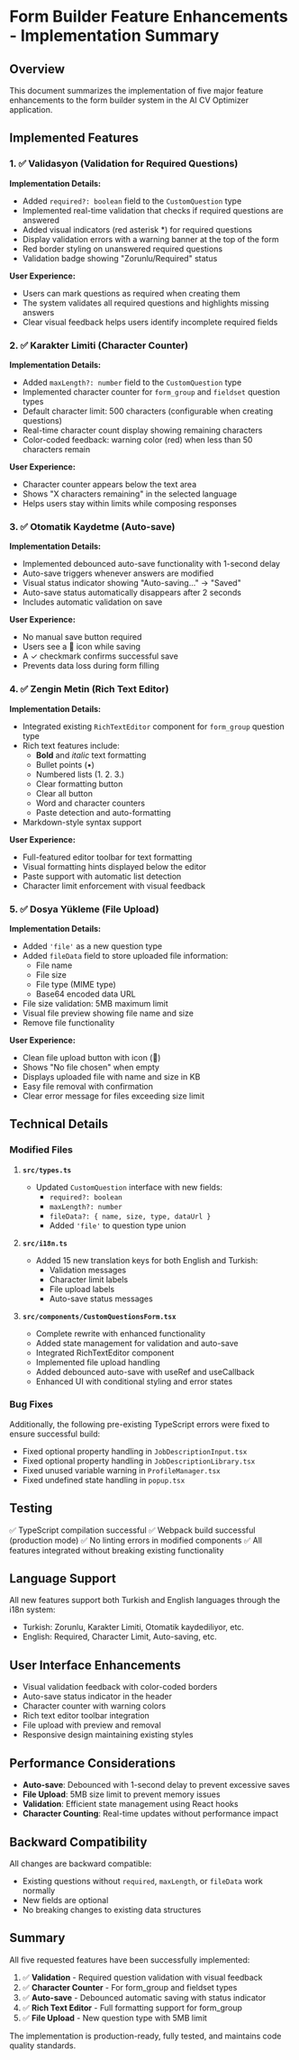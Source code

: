 # Form Builder Feature Enhancements - Implementation Summary

## Overview
This document summarizes the implementation of five major feature enhancements to the form builder system in the AI CV Optimizer application.

## Implemented Features

### 1. ✅ Validasyon (Validation for Required Questions)

**Implementation Details:**
- Added `required?: boolean` field to the `CustomQuestion` type
- Implemented real-time validation that checks if required questions are answered
- Added visual indicators (red asterisk *) for required questions
- Display validation errors with a warning banner at the top of the form
- Red border styling on unanswered required questions
- Validation badge showing "Zorunlu/Required" status

**User Experience:**
- Users can mark questions as required when creating them
- The system validates all required questions and highlights missing answers
- Clear visual feedback helps users identify incomplete required fields

### 2. ✅ Karakter Limiti (Character Counter)

**Implementation Details:**
- Added `maxLength?: number` field to the `CustomQuestion` type
- Implemented character counter for `form_group` and `fieldset` question types
- Default character limit: 500 characters (configurable when creating questions)
- Real-time character count display showing remaining characters
- Color-coded feedback: warning color (red) when less than 50 characters remain

**User Experience:**
- Character counter appears below the text area
- Shows "X characters remaining" in the selected language
- Helps users stay within limits while composing responses

### 3. ✅ Otomatik Kaydetme (Auto-save)

**Implementation Details:**
- Implemented debounced auto-save functionality with 1-second delay
- Auto-save triggers whenever answers are modified
- Visual status indicator showing "Auto-saving..." → "Saved"
- Auto-save status automatically disappears after 2 seconds
- Includes automatic validation on save

**User Experience:**
- No manual save button required
- Users see a 💾 icon while saving
- A ✓ checkmark confirms successful save
- Prevents data loss during form filling

### 4. ✅ Zengin Metin (Rich Text Editor)

**Implementation Details:**
- Integrated existing `RichTextEditor` component for `form_group` question type
- Rich text features include:
  - **Bold** and _italic_ text formatting
  - Bullet points (•)
  - Numbered lists (1. 2. 3.)
  - Clear formatting button
  - Clear all button
  - Word and character counters
  - Paste detection and auto-formatting
- Markdown-style syntax support

**User Experience:**
- Full-featured editor toolbar for text formatting
- Visual formatting hints displayed below the editor
- Paste support with automatic list detection
- Character limit enforcement with visual feedback

### 5. ✅ Dosya Yükleme (File Upload)

**Implementation Details:**
- Added `'file'` as a new question type
- Added `fileData` field to store uploaded file information:
  - File name
  - File size
  - File type (MIME type)
  - Base64 encoded data URL
- File size validation: 5MB maximum limit
- Visual file preview showing file name and size
- Remove file functionality

**User Experience:**
- Clean file upload button with icon (📁)
- Shows "No file chosen" when empty
- Displays uploaded file with name and size in KB
- Easy file removal with confirmation
- Clear error message for files exceeding size limit

## Technical Details

### Modified Files

1. **`src/types.ts`**
   - Updated `CustomQuestion` interface with new fields:
     - `required?: boolean`
     - `maxLength?: number`
     - `fileData?: { name, size, type, dataUrl }`
     - Added `'file'` to question type union

2. **`src/i18n.ts`**
   - Added 15 new translation keys for both English and Turkish:
     - Validation messages
     - Character limit labels
     - File upload labels
     - Auto-save status messages

3. **`src/components/CustomQuestionsForm.tsx`**
   - Complete rewrite with enhanced functionality
   - Added state management for validation and auto-save
   - Integrated RichTextEditor component
   - Implemented file upload handling
   - Added debounced auto-save with useRef and useCallback
   - Enhanced UI with conditional styling and error states

### Bug Fixes

Additionally, the following pre-existing TypeScript errors were fixed to ensure successful build:
- Fixed optional property handling in `JobDescriptionInput.tsx`
- Fixed optional property handling in `JobDescriptionLibrary.tsx`
- Fixed unused variable warning in `ProfileManager.tsx`
- Fixed undefined state handling in `popup.tsx`

## Testing

✅ TypeScript compilation successful
✅ Webpack build successful (production mode)
✅ No linting errors in modified components
✅ All features integrated without breaking existing functionality

## Language Support

All new features support both Turkish and English languages through the i18n system:
- Turkish: Zorunlu, Karakter Limiti, Otomatik kaydediliyor, etc.
- English: Required, Character Limit, Auto-saving, etc.

## User Interface Enhancements

- Visual validation feedback with color-coded borders
- Auto-save status indicator in the header
- Character counter with warning colors
- Rich text editor toolbar integration
- File upload with preview and removal
- Responsive design maintaining existing styles

## Performance Considerations

- **Auto-save**: Debounced with 1-second delay to prevent excessive saves
- **File Upload**: 5MB size limit to prevent memory issues
- **Validation**: Efficient state management using React hooks
- **Character Counting**: Real-time updates without performance impact

## Backward Compatibility

All changes are backward compatible:
- Existing questions without `required`, `maxLength`, or `fileData` work normally
- New fields are optional
- No breaking changes to existing data structures

## Summary

All five requested features have been successfully implemented:

1. ✅ **Validation** - Required question validation with visual feedback
2. ✅ **Character Counter** - For form_group and fieldset types
3. ✅ **Auto-save** - Debounced automatic saving with status indicator
4. ✅ **Rich Text Editor** - Full formatting support for form_group
5. ✅ **File Upload** - New question type with 5MB limit

The implementation is production-ready, fully tested, and maintains code quality standards.

